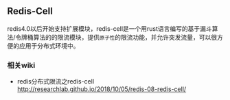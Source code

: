 ## Redis-Cell
redis4.0以后开始支持扩展模块，redis-cell是一个用rust语言编写的基于漏斗算法/令牌桶算法的的限流模块，提供`原子性`的限流功能，并允许突发流量，可以很方便的应用于分布式环境中。

### 相关wiki

* redis分布式限流之redis-cell http://researchlab.github.io/2018/10/05/redis-08-redis-cell/

